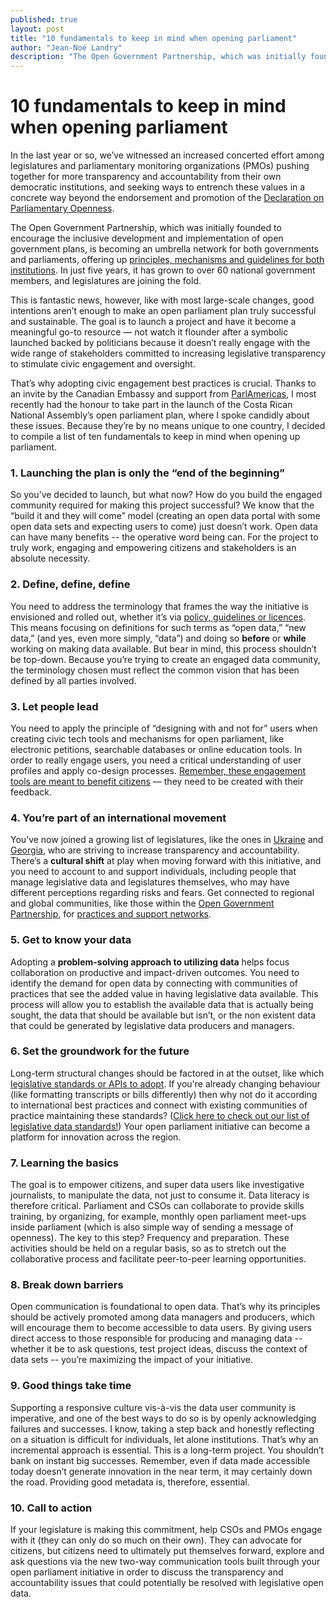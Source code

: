 ```yaml
---
published: true
layout: post
title: "10 fundamentals to keep in mind when opening parliament"
author: "Jean-Noé Landry"
description: "The Open Government Partnership, which was initially founded to encourage the inclusive development and implementation of open government plans, is becoming an umbrella network for both governments and parliaments, offering up [principles, mechanisms, and guidelines for both institutions](https://drive.google.com/file/d/0ByP1nXAlz_meY1hDTjFCNHJLSmc/view)."
---
```


# 10 fundamentals to keep in mind when opening parliament

In the last year or so, we’ve witnessed an increased concerted effort among legislatures and parliamentary monitoring organizations (PMOs) pushing together for more transparency and accountability from their own democratic institutions, and seeking ways to entrench these values in a concrete way beyond the endorsement and promotion of the [Declaration on Parliamentary Openness](http://www.openingparliament.org/declaration).

The Open Government Partnership, which was initially founded to encourage the inclusive development and implementation of open government plans, is becoming an umbrella network for both governments and parliaments, offering up [principles, mechanisms and guidelines for both institutions](https://drive.google.com/file/d/0ByP1nXAlz_meY1hDTjFCNHJLSmc/view). In just five years, it has grown to over 60 national government members, and legislatures are joining the fold.

This is fantastic news, however, like with most large-scale changes, good intentions aren’t enough to make an open parliament plan truly successful and sustainable. The goal is to launch a project and have it become a meaningful go-to resource — not watch it flounder after a symbolic launched backed by politicians because it doesn’t really engage with the wide range of stakeholders committed to increasing legislative transparency to stimulate civic engagement and oversight.

That’s why adopting civic engagement best practices is crucial. Thanks to an invite by the Canadian Embassy and support from [ParlAmericas](http://www.parlamericas.org/en/open-parliament.aspx), I most recently had the honour to take part in the launch of the Costa Rican National Assembly’s open parliament plan, where I spoke candidly about these issues. Because they’re by no means unique to one country, I decided to compile a list of ten fundamentals to keep in mind when opening up parliament.

### 1. Launching the plan is only the “end of the beginning”
So you’ve decided to launch, but what now? How do you build the engaged community required for making this project successful?  We know that the “build it and they will come” model (creating an open data portal with some open data sets and expecting users to come) just doesn’t work. Open data can have many benefits  -- the operative word being can. For the project to truly work, engaging and empowering citizens and stakeholders is an absolute necessity.

### 2. Define, define, define
You need to address the terminology that frames the way the initiative is envisioned and rolled out, whether it’s via [policy, guidelines or licences](http://sunlightfoundation.com/opendataguidelines/). This means focusing on definitions for such terms as “open data,” “new data,” (and yes, even more simply, “data”) and doing so **before** or **while** working on making data available. But bear in mind, this process shouldn’t be top-down. Because you’re trying to create an engaged data community, the terminology chosen must reflect the common vision that has been defined by all parties involved.

### 3. Let people lead
You need to apply the principle of “designing with and not for” users when creating civic tech tools and mechanisms for open parliament, like electronic petitions, searchable databases or online education tools. In order to really engage users, you need a critical understanding of user profiles and apply co-design processes. [Remember, these engagement tools are meant to benefit citizens](https://medium.com/organizer-sandbox/building-technology-with-not-for-communities-an-engagement-guide-for-civic-tech-b8880982e65a#.swr1hvpny) — they need to be created with their feedback.

### 4. You’re part of an international movement
You’ve now joined a growing list of legislatures, like the ones in [Ukraine](http://www.opengovpartnership.org/sites/default/files/PlanEN.pdf) and [Georgia](http://www.parliament.ge/en/gia-mmartvelobis-partniorobis-sakanonmdeblo-giaobis-samushao-djgufis-konferencia/saqartvelos-gia-parlamentis-samoqmedo-gegma), who are striving to increase transparency and accountability. There’s a **cultural shift** at play when moving forward with this initiative, and you need to account to and support individuals, including people that manage legislative data and legislatures themselves, who may have different perceptions regarding risks and fears. Get connected to regional and global communities, like those within the [Open Government Partnership](http://www.openingparliament.org/), for [practices and support networks](https://drive.google.com/file/d/0ByP1nXAlz_meY1hDTjFCNHJLSmc/view).

### 5. Get to know your data
Adopting a **problem-solving approach to utilizing data** helps focus collaboration on productive and impact-driven outcomes. You need to identify the demand for open data by connecting with communities of practices that see the added value in having legislative data available. This process will allow you to establish the available data that is actually being sought, the data that should be available but isn’t, or the non existent data that could be generated by legislative data producers and managers.

### 6. Set the groundwork for the future
Long-term structural changes should be factored in at the outset, like which [legislative standards or APIs to adopt](http://www.data.parliament.uk/developers/). If you're already changing behaviour (like formatting transcripts or bills differently) then why not do it according to international best practices and connect with existing communities of practice maintaining these standards? ([Click here to check out our list of legislative data standards!](https://docs.google.com/spreadsheets/d/13MKdGfNslQys5e5OUHHCQ1tLOXkbngOy_slY8ZbM28k/edit#gid=0)) Your open parliament initiative can become a platform for innovation across the region.

### 7. Learning the basics
The goal is to empower citizens, and super data users like investigative journalists, to manipulate the data, not just to consume it. Data literacy is therefore critical. Parliament and CSOs can collaborate to provide skills training, by organizing, for example, monthly open parliament meet-ups inside parliament (which is also simple way of sending a message of openness). The key to this step? Frequency and preparation. These activities should be held on a regular basis, so as to stretch out the collaborative process and facilitate peer-to-peer learning opportunities.

### 8. Break down barriers
Open communication is foundational to open data. That’s why its principles should be actively promoted among data managers and producers, which will encourage them to become accessible to data users. By giving users direct access to those responsible for producing and managing data -- whether it be to ask questions, test project ideas, discuss the context of data sets -- you’re maximizing the impact of your initiative.

### 9. Good things take time
Supporting a responsive culture vis-à-vis the data user community is imperative, and one of the best ways to do so is by openly acknowledging failures and successes. I know, taking a step back and honestly reflecting on a situation is difficult for individuals, let alone institutions. That’s why an incremental approach is essential. This is a long-term project. You shouldn’t bank on instant big successes. Remember, even if data made accessible today doesn’t generate innovation in the near term, it may certainly down the road. Providing good metadata is, therefore, essential.

### 10. Call to action
If your legislature is making this commitment, help CSOs and PMOs engage with it (they can only do so much on their own). They can advocate for citizens, but citizens need to ultimately put themselves forward, explore and ask questions via the new two-way communication tools built through your open parliament initiative in order to discuss the transparency and accountability issues that could potentially be resolved with legislative open data.
